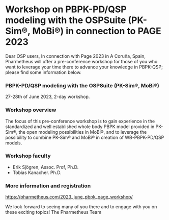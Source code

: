 # Workshop on PBPK-PD/QSP modeling with the OSPSuite (PK-Sim®, MoBi®) in connection to PAGE 2023
Dear OSP users,
In connection with Page 2023 in A Coruña, Spain, Pharmetheus will offer a pre-conference workshop for those of you who want to leverage your time there to advance your knowledge in PBPK-QSP; please find some information below.

### PBPK-PD/QSP modeling with the OSPSuite (PK-Sim®, MoBi®)

27-28th of June 2023, 2-day workshop. 


### Workshop overview
The focus of this pre-conference workshop is to gain experience in the standardized and well established whole body PBPK model provided in PK-Sim®, the open modeling possibilities in MoBi®,  and to leverage the possibility to combine  PK-Sim® and MoBi® in creation of WB-PBPK-PD/QSP models.


### Workshop faculty
* Erik Sjögren, Assoc. Prof, Ph.D.
* Tobias Kanacher. Ph.D.
### More information and registration
https://pharmetheus.com/2023_june_pbpk_page_workshop/
&nbsp;

We look forward to seeing many of you there and to engage with you on these exciting topics!
The Pharmetheus Team
